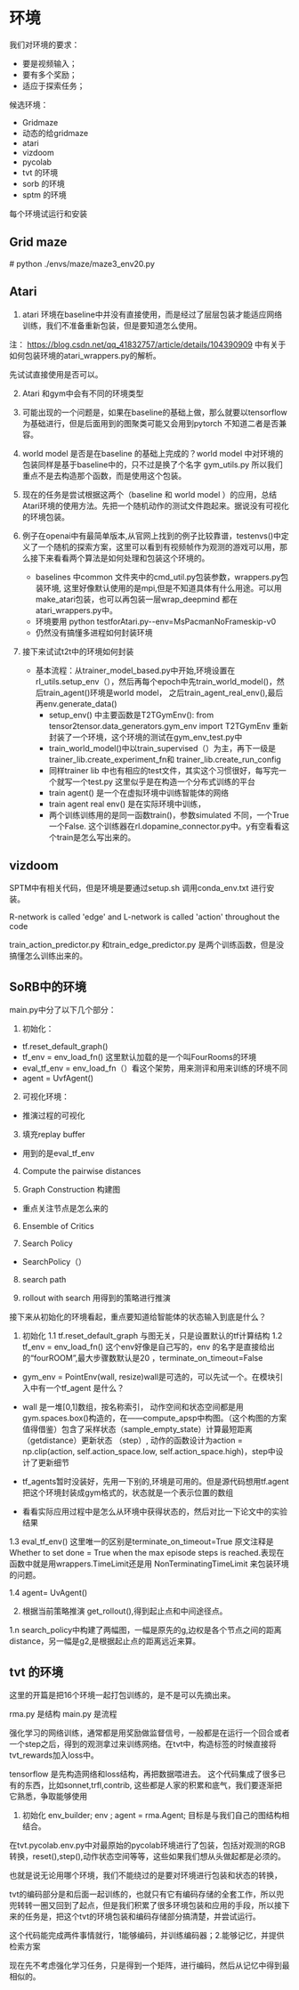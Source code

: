 # 环境

我们对环境的要求：
+ 要是视频输入；
+ 要有多个奖励；
+ 适应于探索任务；

候选环境：
+ Gridmaze
+ 动态的给gridmaze
+ atari
+ vizdoom
+ pycolab
+ tvt 的环境
+ sorb 的环境
+ sptm 的环境

每个环境试运行和安装

## Grid maze

\# python ./envs/maze/maze3_env20.py

## Atari


 1. atari 环境在baseline中并没有直接使用，而是经过了层层包装才能适应网络训练，我们不准备重新包装，但是要知道怎么使用。

 注： https://blog.csdn.net/qq_41832757/article/details/104390909 中有关于如何包装环境的atari_wrappers.py的解析。

 先试试直接使用是否可以。

 2. Atari 和gym中会有不同的环境类型

 3. 可能出现的一个问题是，如果在baseline的基础上做，那么就要以tensorflow为基础进行，但是后面用到的图聚类可能又会用到pytorch 不知道二者是否兼容。

 4. world model 是否是在baseline 的基础上完成的？world model 中对环境的包装同样是基于baseline中的，只不过是换了个名字 gym_utils.py 所以我们重点不是去构造那个函数，而是使用这个包装。

 5. 现在的任务是尝试根据这两个（baseline 和 world model ）的应用，总结Atari环境的使用方法。先把一个随机动作的测试文件跑起来。据说没有可视化的环境包装。

 6. 例子在openai中有最简单版本,从官网上找到的例子比较靠谱，testenvs()中定义了一个随机的探索方案，这里可以看到有视频帧作为观测的游戏可以用，那么接下来看看两个算法是如何处理和包装这个环境的。
    
    + baselines 中common 文件夹中的cmd_util.py包装参数，wrappers.py包装环境, 这里好像默认使用的是mpi,但是不知道具体有什么用途。可以用 make_atari包装，也可以再包装一层wrap_deepmind 都在atari_wrappers.py中。
    + 环境要用
        python testforAtari.py--env=MsPacmanNoFrameskip-v0
    + 仍然没有搞懂多进程如何封装环境

7. 接下来试试t2t中的环境如何封装
    + 基本流程：从trainer_model_based.py中开始,环境设置在rl_utils.setup_env（），然后再每个epoch中先train_world_model()，然后train_agent()环境是world model， 之后train_agent_real_env(),最后再env.generate_data()
        + setup_env() 中主要函数是T2TGymEnv(): from tensor2tensor.data_generators.gym_env import T2TGymEnv 重新封装了一个环境，这个环境的测试在gym_env_test.py中
        + train_world_model()中以train_supervised（）为主，再下一级是trainer_lib.create_experiment_fn和 trainer_lib.create_run_config
        + 同样trainer lib 中也有相应的test文件，其实这个习惯很好，每写完一个就写一个test.py 这里似乎是在构造一个分布式训练的平台
        + train agent() 是一个在虚拟环境中训练智能体的网络
        + train agent real env() 是在实际环境中训练，
        + 两个训练训练用的是同一函数train()，参数simulated 不同，一个True 一个False. 这个训练器在rl.dopamine_connector.py中。y有空看看这个train是怎么写出来的。

## vizdoom

SPTM中有相关代码，但是环境是要通过setup.sh 调用conda_env.txt 进行安装。

R-network is called 'edge' and L-network is called 'action' throughout the code

train_action_predictor.py 和train_edge_predictor.py 是两个训练函数，但是没搞懂怎么训练出来的。

## SoRB中的环境

main.py中分了以下几个部分：
1. 初始化： 
+ tf.reset_default_graph()
+ tf_env = env_load_fn() 这里默认加载的是一个叫FourRooms的环境
+ eval_tf_env = env_load_fn（）看这个架势，用来测评和用来训练的环境不同
+ agent = UvfAgent()

2. 可视化环境：
+ 推演过程的可视化

3. 填充replay buffer
+ 用到的是eval_tf_env

4. Compute the pairwise distances

5. Graph Construction 构建图
+ 重点关注节点是怎么来的

6. Ensemble of Critics

7. Search Policy
+ SearchPolicy（）

8. search path 


9. rollout with search 用得到的策略进行推演

接下来从初始化的环境看起，重点要知道给智能体的状态输入到底是什么？

1. 初始化
1.1 tf.reset_default_graph 与图无关，只是设置默认的tf计算结构
1.2 tf_env = env_load_fn() 这个env好像是自己写的，env 的名字是直接给出的“fourROOM”,最大步骤数默认是20 ，terminate_on_timeout=False 
+ gym_env = PointEnv(wall, resize)wall是可选的，可以先试一个。在模块引入中有一个tf_agent 是什么？
+ wall 是一堆[0,1]数组，按名称索引， 动作空间和状态空间都是用gym.spaces.box()构造的，在——compute_apsp中构图。（这个构图的方案值得借鉴）包含了采样状态（sample_empty_state）计算最短距离（getdistance）更新状态 （step）, 动作的函数设计为action = np.clip(action, self.action_space.low, self.action_space.high)，step中设计了更新细节

+ tf_agents暂时没装好，先用一下别的,环境是可用的。但是源代码想用tf.agent 把这个环境封装成gym格式的，状态就是一个表示位置的数组

+ 看看实际应用过程中是怎么从环境中获得状态的，然后对比一下论文中的实验结果


1.3 eval_tf_env() 这里唯一的区别是terminate_on_timeout=True 原文注释是Whether to set done = True when the max episode steps is reached.表现在函数中就是用wrappers.TimeLimit还是用 NonTerminatingTimeLimit 来包装环境的问题。

1.4 agent= UvAgent() 

2. 根据当前策略推演
get_rollout(),得到起止点和中间途径点。


1.n search_policy中构建了两幅图，一幅是原先的g,边权是各个节点之间的距离distance，另一幅是g2,是根据起止点的距离远近来算。


## tvt 的环境

这里的开篇是把16个环境一起打包训练的，是不是可以先摘出来。

rma.py 是结构
main.py 是流程


强化学习的网络训练，通常都是用奖励做监督信号，一般都是在运行一个回合或者一个step之后，得到的观测拿过来训练网络。在tvt中，构造标签的时候直接将tvt_rewards加入loss中。

tensorflow 是先构造网络和loss结构，再把数据喂进去。
这个代码集成了很多已有的东西，比如sonnet,trfl,contrib, 这些都是人家的积累和底气，我们要逐渐把它熟悉，争取能够使用
1. 初始化 env_builder; env ; agent = rma.Agent;
目标是与我们自己的图结构相结合。

在tvt.pycolab.env.py中对最原始的pycolab环境进行了包装，包括对观测的RGB转换，reset(),step(),动作状态空间等等，这些如果我们想从头做起都是必须的。

也就是说无论用哪个环境，我们不能绕过的是要对环境进行包装和状态的转换，

tvt的编码部分是和后面一起训练的，也就只有它有编码存储的全套工作，所以兜兜转转一圈又回到了起点，但是我们积累了很多环境包装和应用的手段，所以接下来的任务是，把这个tvt的环境包装和编码存储部分搞清楚，并尝试运行。

这个代码能完成两件事情就行，1能够编码，并训练编码器；2.能够记忆，并提供检索方案

现在先不考虑强化学习任务，只是得到一个矩阵，进行编码，然后从记忆中得到最相似的。
